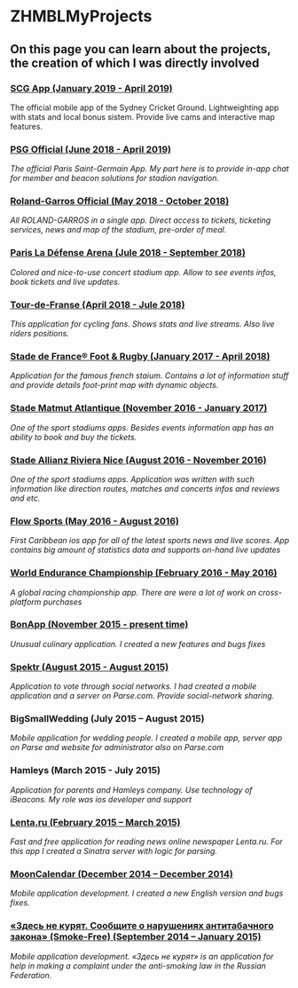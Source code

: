 # ZHMBLMyProjects

## On this page you can learn about the projects, the creation of which I was directly involved

### [SCG App  (January 2019 - April 2019)](https://itunes.apple.com/au/app/scg-app/id1445394026?mt=8)
The official mobile app of the Sydney Cricket Ground. Lightweighting app with stats and local bonus sistem. Provide live cams and interactive map features.

### [PSG Official (June 2018 - April 2019)](https://itunes.apple.com/us/app/psg-official/id515968212?mt=8)
*The official Paris Saint-Germain App. My part here is to provide in-app chat for member and beacon solutions for stadion navigation.*

### [Roland-Garros Official (May 2018 - October 2018)](https://itunes.apple.com/us/app/roland-garros-official/id1371584793?mt=8)
*All ROLAND-GARROS in a single app. Direct access to tickets, ticketing services, news and map of the stadium, pre-order of meal.*

### [Paris La Défense Arena (Jule 2018 - September 2018)](https://itunes.apple.com/us/app/paris-la-défense-arena/id1296195165?mt=8)
*Colored and nice-to-use concert stadium app. Allow to see events infos, book tickets and live updates.*

### [Tour-de-Franse (April 2018 - Jule 2018)](https://itunes.apple.com/gb/app/tdf-2018-presented-by-škoda/id537634796?mt=8)
*This application for cycling fans. Shows stats and live streams. Also live riders positions.*

### [Stade de France® Foot & Rugby (January 2017 - April 2018)](https://itunes.apple.com/us/app/stade-de-france-foot-rugby/id819305607?mt=8)
*Application for the famous french staium. Contains a lot of information stuff and provide details foot-print map with dynamic objects.*

### [Stade Matmut Atlantique (November 2016 - January 2017)](https://itunes.apple.com/fr/app/stade-matmut-atlantique/id1069329829?mt=8)
*One of the sport stadiums apps. Besides events information app has an ability to book and buy the tickets.*

### [Stade Allianz Riviera Nice (August 2016 - November 2016)](https://itunes.apple.com/us/app/stade-allianz-riviera-nice/id1041980054?mt=8)
*One of the sport stadiums apps. Application was written with such information like direction routes, matches and concerts infos and reviews and etc.*

### [Flow Sports (May 2016 - August 2016)](https://itunes.apple.com/us/app/flow-sports/id1131631538?mt=8)
*First Caribbean ios app for all of the latest sports news and live scores. App contains big amount of statistics data and supports on-hand live updates*

### [World Endurance Championship (February 2016 - May 2016)](https://itunes.apple.com/us/app/world-endurance-championship/id852396979?mt=8)
*A global racing championship app. There are were a lot of work on cross-platform purchases*

### [BonApp (November 2015 - present time)](https://itunes.apple.com/app/id984491525)
*Unusual culinary application. I created a new features and bugs fixes*

### [Spektr (August 2015 - August 2015)](https://itunes.apple.com/by/app/spektr/id1024940689?mt=8)
*Application to vote through social networks. I had created a mobile application and a server on Parse.com. Provide social-network sharing.*

### BigSmallWedding (July 2015 – August 2015)
*Mobile application for wedding people. I created a mobile app, server app on Parse and website for administrator also on Parse.com*

### Hamleys (March 2015 - July 2015)
*Application for parents and Hamleys company. Use technology of iBeacons. My role was ios developer and support*

### [Lenta.ru (February 2015 – March 2015)](https://itunes.apple.com/by/app/novosti-lenta.ru-neoficial/id975805914?mt=8 )
*Fast and free application for reading news online newspaper Lenta.ru. For this app I created a Sinatra server with logic for parsing.*

### [MoonCalendar (December 2014 – December 2014)](https://itunes.apple.com/ru/app/lunnyj-kalendar-2015/id948196885?mt=8)
*Mobile application development. I created a new English version and bugs fixes.*

### [«Здесь не курят. Сообщите о нарушениях антитабачного закона» (Smoke-Free) (September 2014 – January 2015)](https://itunes.apple.com/ru/app/zdes-ne-kurat.-soobsite-o/id937272715?mt=8)
*Mobile application development. «Здесь не курят» is an application for help in making a complaint under the anti-smoking law in the Russian Federation.*
 
